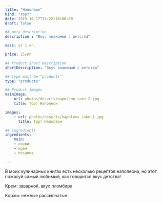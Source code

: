 ```yaml
---
title: "Наполеон"
kind: "торт"
date: 2019-10-17T11:22:16+06:00
draft: false

## meta description
description : "Вкус знакомый с детства"

mass: от 1 кг.

price: 25/кг

## Product Short Description
shortDescription: "Вкус знакомый с детства"

## Type must be "products"
type: "products"

## Product Images
mainImage:
    url: photos/deserts/napoleon_cake-2.jpg
    title: Торт Наполеон

images:
    - url: photos/deserts/napoleon_cake-1.jpg
      title: Торт Наполеон

## Ingredients
ingredients:
    main:
    - коржи
    - крем
    - посыпка

---
```

В моих кулинарных книгах есть несколько рецептов наполеона, но этот пожалуй самый любимый, как говорится вкус детства!

Крем: заварной, вкус пломбира

Коржи: нежные рассыпчатые
